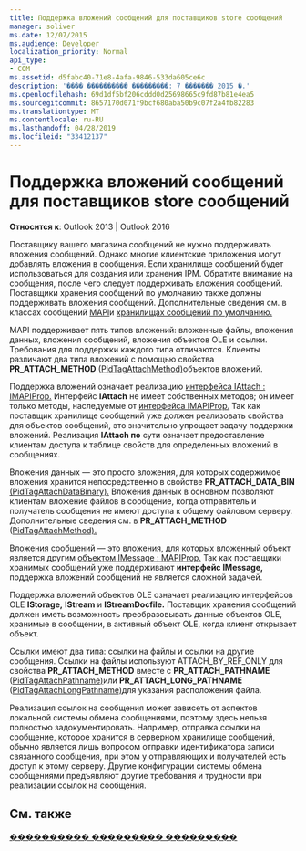 ```yaml
---
title: Поддержка вложений сообщений для поставщиков store сообщений
manager: soliver
ms.date: 12/07/2015
ms.audience: Developer
localization_priority: Normal
api_type:
- COM
ms.assetid: d5fabc40-71e8-4afa-9846-533da605ce6c
description: '���� ���������� ���������: 7 ������� 2015 �.'
ms.openlocfilehash: 69d1df5bf206cddd0d25698665c9fd87b81e4ea5
ms.sourcegitcommit: 8657170d071f9bcf680aba50b9c07f2a4fb82283
ms.translationtype: MT
ms.contentlocale: ru-RU
ms.lasthandoff: 04/28/2019
ms.locfileid: "33412137"
---
```

# <a name="supporting-message-attachments-for-message-store-providers"></a>Поддержка вложений сообщений для поставщиков store сообщений

 
  
**Относится к**: Outlook 2013 | Outlook 2016 
  
Поставщику вашего магазина сообщений не нужно поддерживать вложения сообщений. Однако многие клиентские приложения могут добавлять вложения в сообщения. Если хранилище сообщений будет использоваться для создания или хранения IPM. Обратите внимание на сообщения, после чего следует поддерживать вложения сообщений. Поставщики хранения сообщений по умолчанию также должны поддерживать вложения сообщений. Дополнительные сведения см. в классах сообщений [MAPI](mapi-message-classes.md)и [хранилищах сообщений по умолчанию.](default-message-stores.md)
  
MAPI поддерживает пять типов вложений: вложенные файлы, вложения данных, вложения сообщений, вложения объектов OLE и ссылки. Требования для поддержки каждого типа отличаются. Клиенты различают два типа вложений с помощью свойства **PR_ATTACH_METHOD** ([PidTagAttachMethod)](pidtagattachmethod-canonical-property.md)объектов вложений.
  
Поддержка вложений означает реализацию [интерфейса IAttach : IMAPIProp.](iattachimapiprop.md) Интерфейс **IAttach** не имеет собственных методов; он имеет только методы, наследуемые от [интерфейса IMAPIProp.](imapipropiunknown.md) Так как поставщик хранилище сообщений уже должен реализовать свойства для объектов сообщений, это значительно упрощает задачу поддержки вложений. Реализация **IAttach по** сути означает предоставление клиентам доступа к таблице свойств для определенных вложений в сообщениях. 
  
Вложения данных — это просто вложения, для которых содержимое вложения хранится непосредственно в свойстве **PR_ATTACH_DATA_BIN** [(PidTagAttachDataBinary).](pidtagattachdatabinary-canonical-property.md) Вложения данных в основном позволяют клиентам вложение файлов в сообщение, когда отправитель и получатель сообщения не имеют доступа к общему файловом серверу. Дополнительные сведения см. в **PR_ATTACH_METHOD** ([PidTagAttachMethod).](pidtagattachmethod-canonical-property.md)
  
Вложения сообщений — это вложения, для которых вложенный объект является другим [объектом IMessage : MAPIProp.](imessageimapiprop.md) Так как поставщики хранимых сообщений уже поддерживают **интерфейс IMessage,** поддержка вложений сообщений не является сложной задачей. 
  
Поддержка вложений объектов OLE означает реализацию интерфейсов OLE **IStorage,** **IStream** и **IStreamDocfile.** Поставщик хранения сообщений должен иметь возможность преобразовывать данные объектов OLE, хранимые в сообщении, в активный объект OLE, когда клиент открывает объект. 
  
Ссылки имеют два типа: ссылки на файлы и ссылки на другие сообщения. Ссылки на файлы используют ATTACH_BY_REF_ONLY для свойства **PR_ATTACH_METHOD** вместе с **PR_ATTACH_PATHNAME** ([PidTagAttachPathname)](pidtagattachpathname-canonical-property.md)или **PR_ATTACH_LONG_PATHNAME** ([PidTagAttachLongPathname)](pidtagattachlongpathname-canonical-property.md)для указания расположения файла.
  
Реализация ссылок на сообщения может зависеть от аспектов локальной системы обмена сообщениями, поэтому здесь нельзя полностью задокументировать. Например, отправка ссылки на сообщение, которое хранится в серверном хранилище сообщений, обычно является лишь вопросом отправки идентификатора записи связанного сообщения, при этом у отправляющих и получателей есть доступ к этому серверу. Другие конфигурации системы обмена сообщениями предъявляют другие требования и трудности при реализации ссылок на сообщения.
  
## <a name="see-also"></a>См. также



[���������� ��������� ���������](message-store-features.md)

